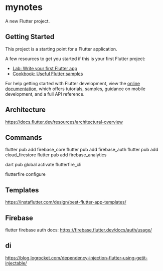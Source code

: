 # mynotes

A new Flutter project.

## Getting Started

This project is a starting point for a Flutter application.

A few resources to get you started if this is your first Flutter project:

- [Lab: Write your first Flutter app](https://docs.flutter.dev/get-started/codelab)
- [Cookbook: Useful Flutter samples](https://docs.flutter.dev/cookbook)

For help getting started with Flutter development, view the
[online documentation](https://docs.flutter.dev/), which offers tutorials,
samples, guidance on mobile development, and a full API reference.


## Architecture

https://docs.flutter.dev/resources/architectural-overview


## Commands

flutter pub add firebase_core
flutter pub add firebase_auth
flutter pub add cloud_firestore
flutter pub add firebase_analytics

dart pub global activate flutterfire_cli

flutterfire configure

## Templates

https://instaflutter.com/design/best-flutter-app-templates/


## Firebase

flutter firebase auth docs:
https://firebase.flutter.dev/docs/auth/usage/


## di

https://blog.logrocket.com/dependency-injection-flutter-using-getit-injectable/
